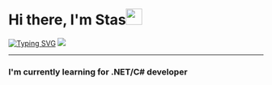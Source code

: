 <h1 align="left">Hi there, I'm Stas<img src="https://github.com/blackcater/blackcater/raw/main/images/Hi.gif" height="32"/></h1>
<div>      
  <a href="https://git.io/typing-svg"><img src="https://readme-typing-svg.herokuapp.com?font=Tahoma&size=42&duration=750&pause=500&color=ADB5BD&background=22272E&center=true&multiline=true&width=200&height=200&lines=EAT;SLEEP;CODE;REPEAT" alt="Typing SVG" /></a>
  <img src="https://github-readme-stats.vercel.app/api?username=Chetverukhin&theme=dark"/>      
</div>
<hr>
<h3>I'm currently learning for .NET/C# developer</h3>
